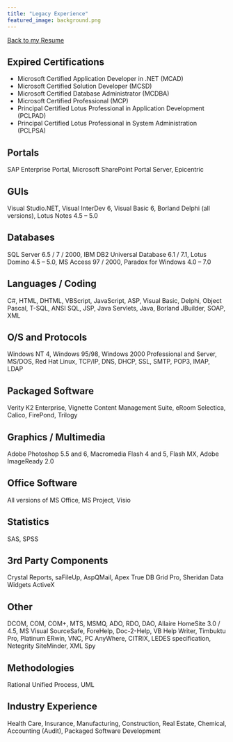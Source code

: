 ```yaml
---
title: "Legacy Experience"
featured_image: background.png
---
```


[Back to my Resume](/resume)

## Expired Certifications

* Microsoft Certified Application Developer in .NET (MCAD)
* Microsoft Certified Solution Developer (MCSD)
* Microsoft Certified Database Administrator (MCDBA)
* Microsoft Certified Professional (MCP)
* Principal Certified Lotus Professional in Application Development (PCLPAD)
* Principal Certified Lotus Professional in System Administration (PCLPSA)

## Portals

SAP Enterprise Portal, Microsoft SharePoint Portal Server, Epicentric

## GUIs

Visual Studio.NET, Visual InterDev 6, Visual Basic 6, Borland Delphi (all versions), Lotus Notes 4.5 – 5.0

## Databases

SQL Server 6.5 / 7 / 2000, IBM DB2 Universal Database 6.1 / 7.1, Lotus Domino 4.5 – 5.0, MS Access 97 / 2000, Paradox for Windows 4.0 – 7.0

## Languages / Coding

C#, HTML, DHTML, VBScript, JavaScript, ASP, Visual Basic, Delphi, Object Pascal, T-SQL, ANSI SQL, JSP, Java Servlets, Java, Borland JBuilder, SOAP, XML

## O/S and Protocols

Windows NT 4, Windows 95/98, Windows 2000 Professional and Server, MS/DOS, Red Hat Linux, TCP/IP, DNS, DHCP, SSL, SMTP, POP3, IMAP, LDAP

## Packaged Software

Verity K2 Enterprise, Vignette Content Management Suite, eRoom
Selectica, Calico, FirePond, Trilogy

## Graphics / Multimedia

Adobe Photoshop 5.5 and 6, Macromedia Flash 4 and 5, Flash MX, Adobe ImageReady 2.0

## Office Software

All versions of MS Office, MS Project, Visio

## Statistics

SAS, SPSS

## 3rd Party Components

Crystal Reports, saFileUp, AspQMail, Apex True DB Grid Pro, Sheridan Data Widgets ActiveX

## Other

DCOM, COM, COM+, MTS, MSMQ, ADO, RDO, DAO, Allaire HomeSite 3.0 / 4.5, MS Visual SourceSafe, ForeHelp, Doc-2-Help, VB Help Writer, Timbuktu Pro, Platinum ERwin, VNC, PC AnyWhere, CITRIX, LEDES specification, Netegrity SiteMinder, XML Spy

## Methodologies

Rational Unified Process, UML

## Industry Experience

Health Care, Insurance, Manufacturing, Construction, Real Estate, Chemical, Accounting (Audit), Packaged Software Development
